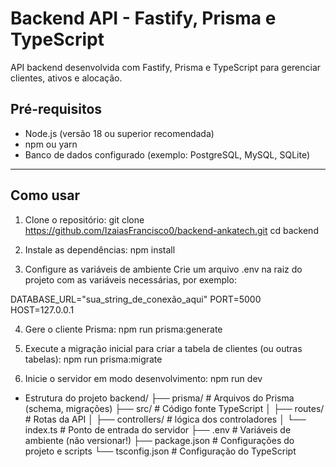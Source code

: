 # Backend API - Fastify, Prisma e TypeScript

API backend desenvolvida com Fastify, Prisma e TypeScript para gerenciar clientes, ativos e alocação.

## Pré-requisitos

- Node.js (versão 18 ou superior recomendada)
- npm ou yarn
- Banco de dados configurado (exemplo: PostgreSQL, MySQL, SQLite)

---

## Como usar

1. Clone o repositório:
git clone https://github.com/IzaiasFrancisco0/backend-ankatech.git
cd backend

2. Instale as dependências:
npm install

3. Configure as variáveis de ambiente
Crie um arquivo .env na raiz do projeto com as variáveis necessárias, por exemplo:

DATABASE_URL="sua_string_de_conexão_aqui"
PORT=5000
HOST=127.0.0.1

4. Gere o cliente Prisma:
npm run prisma:generate

5. Execute a migração inicial para criar a tabela de clientes (ou outras tabelas):
npm run prisma:migrate

6. Inicie o servidor em modo desenvolvimento:
npm run dev

- Estrutura do projeto
backend/
├── prisma/               # Arquivos do Prisma (schema, migrações)
├── src/                  # Código fonte TypeScript
│   ├── routes/           # Rotas da API
│   ├── controllers/      # lógica dos controladores
│   └── index.ts          # Ponto de entrada do servidor
├── .env                  # Variáveis de ambiente (não versionar!)
├── package.json          # Configurações do projeto e scripts
└── tsconfig.json         # Configuração do TypeScript
